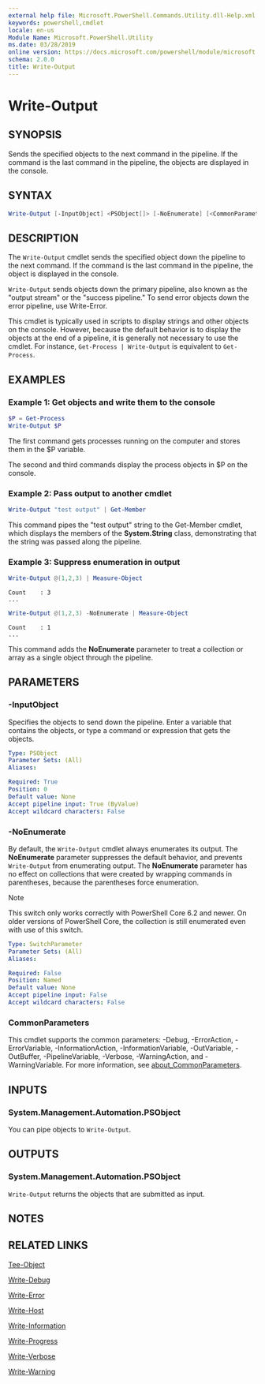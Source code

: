 ```yaml
---
external help file: Microsoft.PowerShell.Commands.Utility.dll-Help.xml
keywords: powershell,cmdlet
locale: en-us
Module Name: Microsoft.PowerShell.Utility
ms.date: 03/28/2019
online version: https://docs.microsoft.com/powershell/module/microsoft.powershell.utility/write-output?view=powershell-6&WT.mc_id=ps-gethelp
schema: 2.0.0
title: Write-Output
---
```

# Write-Output

## SYNOPSIS
Sends the specified objects to the next command in the pipeline.
If the command is the last command in the pipeline, the objects are displayed in the console.

## SYNTAX

```powershell
Write-Output [-InputObject] <PSObject[]> [-NoEnumerate] [<CommonParameters>]
```

## DESCRIPTION

The `Write-Output` cmdlet sends the specified object down the pipeline to the next command.
If the command is the last command in the pipeline, the object is displayed in the console.

`Write-Output` sends objects down the primary pipeline, also known as the "output stream" or the
"success pipeline." To send error objects down the error pipeline, use Write-Error.

This cmdlet is typically used in scripts to display strings and other objects on the console.
However, because the default behavior is to display the objects at the end of a pipeline, it is
generally not necessary to use the cmdlet. For instance, `Get-Process | Write-Output` is equivalent
to `Get-Process`.

## EXAMPLES

### Example 1: Get objects and write them to the console

```powershell
$P = Get-Process
Write-Output $P
```

The first command gets processes running on the computer and stores them in the $P variable.

The second and third commands display the process objects in $P on the console.

### Example 2: Pass output to another cmdlet

```powershell
Write-Output "test output" | Get-Member
```

This command pipes the "test output" string to the Get-Member cmdlet, which displays the members of
the **System.String** class, demonstrating that the string was passed along the pipeline.

### Example 3: Suppress enumeration in output

```powershell
Write-Output @(1,2,3) | Measure-Object
```

```Output
Count    : 3
...
```

```powershell
Write-Output @(1,2,3) -NoEnumerate | Measure-Object
```

```Output
Count    : 1
...
```

This command adds the **NoEnumerate** parameter to treat a collection or array as a single object
through the pipeline.

## PARAMETERS

### -InputObject

Specifies the objects to send down the pipeline. Enter a variable that contains the objects, or type
a command or expression that gets the objects.

```yaml
Type: PSObject
Parameter Sets: (All)
Aliases:

Required: True
Position: 0
Default value: None
Accept pipeline input: True (ByValue)
Accept wildcard characters: False
```

### -NoEnumerate

By default, the `Write-Output` cmdlet always enumerates its output. The **NoEnumerate** parameter
suppresses the default behavior, and prevents `Write-Output` from enumerating output. The
**NoEnumerate** parameter has no effect on collections that were created by wrapping commands in
parentheses, because the parentheses force enumeration.

> [!NOTE]
> This switch only works correctly with PowerShell Core 6.2 and newer. On older versions of
> PowerShell Core, the collection is still enumerated even with use of this switch.

```yaml
Type: SwitchParameter
Parameter Sets: (All)
Aliases:

Required: False
Position: Named
Default value: None
Accept pipeline input: False
Accept wildcard characters: False
```

### CommonParameters

This cmdlet supports the common parameters: -Debug, -ErrorAction, -ErrorVariable, -InformationAction, -InformationVariable, -OutVariable, -OutBuffer, -PipelineVariable, -Verbose, -WarningAction, and -WarningVariable. For more information, see [about_CommonParameters](https://go.microsoft.com/fwlink/?LinkID=113216).

## INPUTS

### System.Management.Automation.PSObject

You can pipe objects to `Write-Output`.

## OUTPUTS

### System.Management.Automation.PSObject

`Write-Output` returns the objects that are submitted as input.

## NOTES

## RELATED LINKS

[Tee-Object](Tee-Object.md)

[Write-Debug](Write-Debug.md)

[Write-Error](Write-Error.md)

[Write-Host](Write-Host.md)

[Write-Information](Write-Information.md)

[Write-Progress](Write-Progress.md)

[Write-Verbose](Write-Verbose.md)

[Write-Warning](Write-Warning.md)

